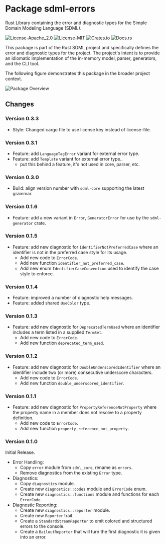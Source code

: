 # Package sdml-errors

Rust Library containing the error and diagnostic types for the Simple Domain
Modeling Language (SDML).

[![License-Apache_2.0](https://img.shields.io/badge/License-Apache_2.0-blue.svg)](https://opensource.org/licenses/Apache-2.0)
[![License-MIT](https://img.shields.io/badge/License-MIT-blue.svg)](https://opensource.org/licenses/MIT)
[![Crates.io](https://img.shields.io/crates/v/sdml_errors.svg)](https://crates.io/crates/sdml_errors)
[![Docs.rs](https://img.shields.io/docsrs/sdml-errors.svg)](https://docs.rs/sdml_errors)

This package is part of the Rust SDML project and specifically defines the error
and diagnostic types for the project. The project's intent is to provide an
idiomatic implementation of the in-memory model, parser, generators, and the CLI
tool.

The following figure demonstrates this package in the broader project context.

![Package Overview](https://raw.githubusercontent.com/sdm-lang/rust-sdml/refs/heads/main/doc/overview.png)

## Changes

### Version 0.3.3

* Style: Changed cargo file to use license key instead of license-file.

### Version 0.3.1

* Feature: add `LanguageTagError` variant for external error type.
* Feature: add `Template` variant for external error type..
  * put this behind a feature, it's not used in core, parser, etc.

### Version 0.3.0

* Build: align version number with `sdml-core` supporting the latest grammar.

### Version 0.1.6

* Feature: add a new variant in `Error`, `GeneratorError` for use by the
  `sdml-generator` crate.

### Version 0.1.5

* Feature: add new diagnostic for `IdentifierNotPreferredCase` where an identifier
  is not in the preferred case style for its usage.
  * Add new code to `ErrorCode`.
  * Add new function `identifier_not_preferred_case`.
  * Add new enum `IdentifierCaseConvention` used to identify the case style to
    enforce.

### Version 0.1.4

* Feature: improved a number of diagnostic help messages.
* Feature: added shared `UseColor` type.

### Version 0.1.3

* Feature: add new diagnostic for `DeprecatedTermUsed` where an identifier
  includes a term listed in a supplied `TermSet`.
  * Add new code to `ErrorCode`.
  * Add new function `deprecated_term_used`.

### Version 0.1.2

* Feature: add new diagnostic for `DoubleUnderscoredIdentifier` where an
  identifier include two (or more) consecutive underscore characters.
  * Add new code to `ErrorCode`.
  * Add new function `double_underscored_identifier`.

### Version 0.1.1

* Feature: add new diagnostic for `PropertyReferenceNotProperty` where the
  property name in a member does not resolve to a property definition.
  * Add new code to `ErrorCode`.
  * Add new function `property_reference_not_property`.

### Version 0.1.0

Initial Release.

* Error Handling:
  * Copy `error` module from `sdml_core`, rename as `errors`.
  * Remove diagnostics from the existing `Error` type.
* Diagnostics:
  * Copy `diagnostics` module.
  * Create new `diagnostics::codes` module and `ErrorCode` enum.
  * Create new `diagnostics::functions` module and functions for each `ErrorCode`.
* Diagnostic Reporting:
  * Create new `diagnostics::reporter` module.
  * Create new `Reporter` trait.
  * Create a `StandardStreamReporter` to emit colored and structured errors to the
    console.
  * Create a `BailoutReporter` that will turn the first diagnostic it is given
    into an error.
